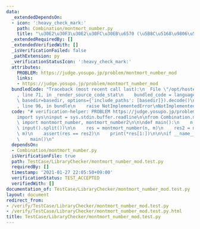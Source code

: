 ```yaml
---
data:
  _extendedDependsOn:
  - icon: ':heavy_check_mark:'
    path: Combination/montmort_number.py
    title: "\u30E2\u30F3\u30E2\u30FC\u30EB\u6570 (\u5B8C\u5168\u9806\u5217)"
  _extendedRequiredBy: []
  _extendedVerifiedWith: []
  _isVerificationFailed: false
  _pathExtension: py
  _verificationStatusIcon: ':heavy_check_mark:'
  attributes:
    PROBLEM: https://judge.yosupo.jp/problem/montmort_number_mod
    links:
    - https://judge.yosupo.jp/problem/montmort_number_mod
  bundledCode: "Traceback (most recent call last):\n  File \"/opt/hostedtoolcache/Python/3.9.1/x64/lib/python3.9/site-packages/onlinejudge_verify/documentation/build.py\"\
    , line 71, in _render_source_code_stat\n    bundled_code = language.bundle(stat.path,\
    \ basedir=basedir, options={'include_paths': [basedir]}).decode()\n  File \"/opt/hostedtoolcache/Python/3.9.1/x64/lib/python3.9/site-packages/onlinejudge_verify/languages/python.py\"\
    , line 96, in bundle\n    raise NotImplementedError\nNotImplementedError\n"
  code: "# verification-helper: PROBLEM https://judge.yosupo.jp/problem/montmort_number_mod\n\
    import sys\ninput = sys.stdin.buffer.readline\n\nfrom Combination.montmort_number\
    \ import montmort_number, montmort_number2\n\n\ndef main():\n    n, m = map(int,\
    \ input().split())\n\n    res = montmort_number(n, m)\n    res2 = montmort_number2(n,\
    \ m)\n    assert(res == res2)\n    print(*res[1:])\n\n\nif __name__ == '__main__':\n\
    \    main()\n"
  dependsOn:
  - Combination/montmort_number.py
  isVerificationFile: true
  path: TestCase/LibraryChecker/montmort_number_mod.test.py
  requiredBy: []
  timestamp: '2021-01-27 22:05:50+09:00'
  verificationStatus: TEST_ACCEPTED
  verifiedWith: []
documentation_of: TestCase/LibraryChecker/montmort_number_mod.test.py
layout: document
redirect_from:
- /verify/TestCase/LibraryChecker/montmort_number_mod.test.py
- /verify/TestCase/LibraryChecker/montmort_number_mod.test.py.html
title: TestCase/LibraryChecker/montmort_number_mod.test.py
---
```

